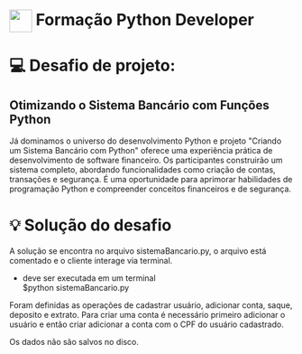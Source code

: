 <h1>
    <a href="https://www.dio.me/">
     <img align="center" width="40px" src="https://hermes.digitalinnovation.one/assets/diome/logo-minimized.png"></a>
    <span>Formação Python Developer</span>
</h1>


# :computer: Desafio de projeto: 

## Otimizando o Sistema Bancário com Funções Python

Já dominamos o universo do desenvolvimento Python e projeto "Criando um Sistema Bancário com Python" oferece uma experiência prática de desenvolvimento de software financeiro. Os participantes construirão um sistema completo, abordando funcionalidades como criação de contas, transações e segurança. É uma oportunidade para aprimorar habilidades de programação Python e compreender conceitos financeiros e de segurança.

# :bulb: Solução do desafio

A solução se encontra no arquivo sistemaBancario.py, o arquivo está comentado e o cliente interage via terminal.

- deve ser executada em um terminal  
$python sistemaBancario.py

Foram definidas as operações de cadastrar usuário, adicionar conta, saque, deposito e extrato. 
Para criar uma conta é necessário primeiro adicionar o usuário e então criar adicionar a conta com o CPF do usuário cadastrado.

Os dados não são salvos no disco.